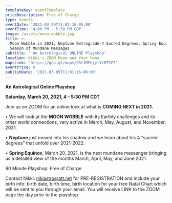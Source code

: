 ```yaml
---
templateKey: eventTemplate
priceDescription: Free of Charge
type: events
eventDate: '2021-03-20T11:01:16-05:00'
eventTime: '4:00 PM - 5:30 PM CDT'
image: /assets/moon-wobble.jpg
title: >-
  Moon Wobble in 2021, Neptune Retrograde-4 Sacred Degrees, Spring Equinox-A
  Season of Mundane Messages
subtitle: ' An Astrological ONLINE Playshop'
location: Nikki's ZOOM Room and Your Home
mapsLink: 'https://goo.gl/maps/Q3tJMFhjytYtBT9Z7'
eventPrice: 0
publishDate: '2021-03-05T11:01:16-06:00'
---
```

**An Astrological Online Playshop** 

**Saturday, March 20, 2021, 4 – 5:30 PM CDT**

Join us on ZOOM for an online look at what is **COMING NEXT in 2021.**   

•	We will look at the **MOON WOBBLE** with its Earthly challenges and its other world connections, very active in March, May, August, and November, 2021. 

•	**Neptune** just moved into his shadow and we learn about his 4 “sacred degrees” that unfold over 2021-2022. 

•	**Spring Equinox**, March 20, 2021, is the next mundane messenger bringing us a detailed view of the months March, April, May, and June 2021.

90 Minute Playshop:  Free of Charge 

Contact Nikki: nikiastro@att.net for PRE-REGISTRATION and include your birth info: birth date, birth time, birth location for your free Natal Chart which will be sent to you through your email. You will receive LINK to the ZOOM page the day prior to the playshop.
